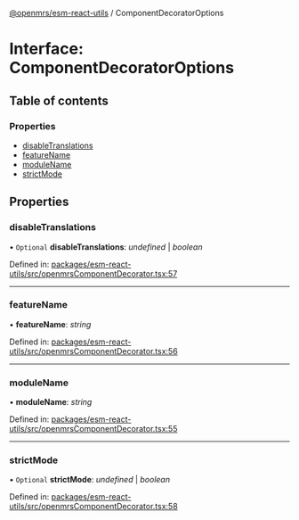 [@openmrs/esm-react-utils](../API.md) / ComponentDecoratorOptions

# Interface: ComponentDecoratorOptions

## Table of contents

### Properties

- [disableTranslations](componentdecoratoroptions.md#disabletranslations)
- [featureName](componentdecoratoroptions.md#featurename)
- [moduleName](componentdecoratoroptions.md#modulename)
- [strictMode](componentdecoratoroptions.md#strictmode)

## Properties

### disableTranslations

• `Optional` **disableTranslations**: *undefined* \| *boolean*

Defined in: [packages/esm-react-utils/src/openmrsComponentDecorator.tsx:57](https://github.com/openmrs/openmrs-esm-core/blob/master/packages/esm-react-utils/src/openmrsComponentDecorator.tsx#L57)

___

### featureName

• **featureName**: *string*

Defined in: [packages/esm-react-utils/src/openmrsComponentDecorator.tsx:56](https://github.com/openmrs/openmrs-esm-core/blob/master/packages/esm-react-utils/src/openmrsComponentDecorator.tsx#L56)

___

### moduleName

• **moduleName**: *string*

Defined in: [packages/esm-react-utils/src/openmrsComponentDecorator.tsx:55](https://github.com/openmrs/openmrs-esm-core/blob/master/packages/esm-react-utils/src/openmrsComponentDecorator.tsx#L55)

___

### strictMode

• `Optional` **strictMode**: *undefined* \| *boolean*

Defined in: [packages/esm-react-utils/src/openmrsComponentDecorator.tsx:58](https://github.com/openmrs/openmrs-esm-core/blob/master/packages/esm-react-utils/src/openmrsComponentDecorator.tsx#L58)
